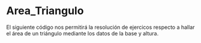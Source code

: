 # Area_Triangulo
El siguiente código nos permitirá la resolución de ejercicos respecto a hallar el área de un triángulo mediante los datos de la base y altura.
